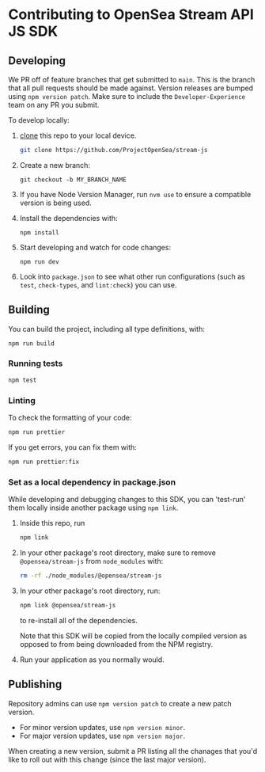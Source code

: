 # Contributing to OpenSea Stream API JS SDK

## Developing

We PR off of feature branches that get submitted to `main`. This is the branch that all pull
requests should be made against. Version releases are bumped using `npm version patch`. Make sure to include the `Developer-Experience` team on any PR you submit.

To develop locally:

1. [clone](https://help.github.com/articles/cloning-a-repository/) this repo to your local device.

   ```sh
   git clone https://github.com/ProjectOpenSea/stream-js
   ```

2. Create a new branch:
   ```
   git checkout -b MY_BRANCH_NAME
   ```
3. If you have Node Version Manager, run `nvm use` to ensure a compatible version is being used.

4. Install the dependencies with:
   ```
   npm install
   ```
5. Start developing and watch for code changes:
   ```
   npm run dev
   ```
6. Look into `package.json` to see what other run configurations (such as `test`, `check-types`, and `lint:check`) you can use.

## Building

You can build the project, including all type definitions, with:

```bash
npm run build
```

### Running tests

```sh
npm test
```

### Linting

To check the formatting of your code:

```sh
npm run prettier
```

If you get errors, you can fix them with:

```sh
npm run prettier:fix
```

### Set as a local dependency in package.json

While developing and debugging changes to this SDK, you can 'test-run' them locally inside another package using `npm link`.

1. Inside this repo, run

   ```sh
   npm link
   ```

2. In your other package's root directory, make sure to remove `@opensea/stream-js` from `node_modules` with:

   ```sh
   rm -rf ./node_modules/@opensea/stream-js
   ```

3. In your other package's root directory, run:

   ```sh
   npm link @opensea/stream-js
   ```

   to re-install all of the dependencies.

   Note that this SDK will be copied from the locally compiled version as opposed to from being downloaded from the NPM registry.

4. Run your application as you normally would.

## Publishing

Repository admins can use `npm version patch` to create a new patch version.

- For minor version updates, use `npm version minor`.
- For major version updates, use `npm version major`.

When creating a new version, submit a PR listing all the chanages that you'd like to roll out with this change (since the last major version).
